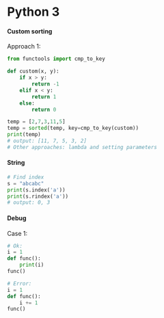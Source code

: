 # Python 3
#### Custom sorting
Approach 1: <br />
````python
from functools import cmp_to_key

def custom(x, y):
    if x > y:
        return -1
    elif x < y:
    	return 1
    else:
        return 0

temp = [2,7,3,11,5]
temp = sorted(temp, key=cmp_to_key(custom))
print(temp)
# output: [11, 7, 5, 3, 2]
# Other approaches: lambda and setting parameters
````

#### String
````python
# Find index
s = "abcabc"
print(s.index('a'))
print(s.rindex('a'))
# output: 0, 3
````

#### Debug
Case 1: <br />
````python
# Ok:
i = 1
def func():
	print(i)
func()

# Error:
i = 1
def func():
	i += 1
func()
````